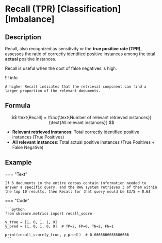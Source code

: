 # Recall (TPR) [Classification] [Imbalance]

## Description

Recall, also recognized as sensitivity or the **true positive rate (TPR)**, assesses the ratio of correctly identified positive instances among the total **actual** positive instances.

Recall is useful when the cost of false negatives is high.

!!! info

    A higher Recall indicates that the retrieval component can find a larger proportion of the relevant documents.

## Formula

$$
\text{Recall} = \frac{\text{Number of relevant retrieved instances}}{\text{All relevant instances}}
$$

- **Relevant retrieved instances**: Total correctly identified positive instances (True Positives)
- **All relevant instances**: Total actual positive instances (True Positives + False Negative)

## Example

=== "Text"

    If 5 documents in the entire corpus contain information needed to answer a specific query, and the RAG system retrieves 3 of them within the top 10 results, then Recall for that query would be $3/5 = 0.6$

=== "Code"

    ```python
    from sklearn.metrics import recall_score

    y_true = [1, 0, 1, 1, 0]
    y_pred = [1, 0, 1, 0, 0]  # TP=2, FP=0, TN=2, FN=1

    print(recall_score(y_true, y_pred))  # 0.6666666666666666
    ```
